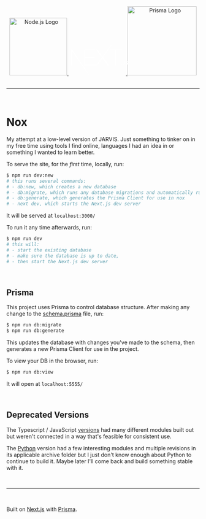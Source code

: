<center>
  <a href="https://github.com/nodejs" target="blank">
    <img src="https://nodejs.org/static/images/logo-light.svg" width="150" alt="Node.js Logo" />
  </a>

  <!-- next js -->
  <a href="https://github.com/vercel/next.js" target="blank">
    <svg style="transform: translateX(4%); shape-rendering: auto;" version="1.1" viewBox="0 0 148 90" width="150" xmlns:xlink="http://www.w3.org/1999/xlink"><path d="M34.992 23.495h27.855v2.219H37.546v16.699h23.792v2.219H37.546v18.334h25.591v2.219H34.992v-41.69zm30.35 0h2.96l13.115 18.334 13.405-18.334L113.055.207 83.1 43.756l15.436 21.429H95.46L81.417 45.683 67.316 65.185h-3.018L79.85 43.756 65.343 23.495zm34.297 2.219v-2.219h31.742v2.219h-14.623v39.47h-2.554v-39.47H99.64zM.145 23.495h3.192l44.011 66.003L29.16 65.185 2.814 26.648l-.116 38.537H.145v-41.69zm130.98 38.801c-.523 0-.914-.405-.914-.928 0-.524.391-.929.913-.929.528 0 .913.405.913.929 0 .523-.385.928-.913.928zm2.508-2.443H135c.019.742.56 1.24 1.354 1.24.888 0 1.391-.535 1.391-1.539v-6.356h1.391v6.362c0 1.808-1.043 2.849-2.77 2.849-1.62 0-2.732-1.01-2.732-2.556zm7.322-.08h1.379c.118.853.95 1.395 2.149 1.395 1.117 0 1.937-.58 1.937-1.377 0-.685-.521-1.097-1.708-1.377l-1.155-.28c-1.62-.38-2.36-1.166-2.36-2.487 0-1.602 1.304-2.668 3.26-2.668 1.82 0 3.15 1.066 3.23 2.58h-1.354c-.13-.828-.85-1.346-1.894-1.346-1.1 0-1.832.53-1.832 1.34 0 .642.472 1.01 1.64 1.284l.987.243c1.838.43 2.596 1.178 2.596 2.53 0 1.72-1.33 2.799-3.453 2.799-1.987 0-3.323-1.029-3.422-2.637z" fill="#fff" fill-rule="nonzero"></path></svg>
  </a>

  <!-- <a href="https://github.com/postgres" target="blank">
    <img src="assets/elephant.png" height="135" width="135" alt="PostgreSQL Logo" />
  </a> -->

  <!-- prisma -->
  <a href="https://github.com/prisma/" target="blank">
    <img src="https://images2.prisma.io/footer-logo.png" alt="Prisma Logo" width="180" >
  </a>
</center>

<br />
<hr />
<br />


# Nox
My attempt at a low-level version of JARVIS. Just something to tinker on in my free time using tools I find online, languages I had an idea in or something I wanted to learn better.

To serve the site, for the *first* time, locally, run:
```bash
$ npm run dev:new
# this runs several commands:
# - db:new, which creates a new database
# - db:migrate, which runs any database migrations and automatically runs the seeder
# - db:generate, which generates the Prisma Client for use in nox
# - next dev, which starts the Next.js dev server
```

It will be served at `localhost:3000/`

To run it any time afterwards, run:
```bash
$ npm run dev
# this will:
# - start the existing database
# - make sure the database is up to date,
# - then start the Next.js dev server
```

<br />

## Prisma

This project uses Prisma to control database structure. After making any change to the [schema.prisma](/prisma/schema.prisma) file, run:
```bash
$ npm run db:migrate
$ npm run db:generate
```
This updates the database with changes you've made to the schema, then generates a new Prisma Client for use in the project.

To view your DB in the browser, run:
```bash
$ npm run db:view
```
It will open at `localhost:5555/`

<br />

## Deprecated Versions
The Typescript / JavaScript [versions](/archive/typescript/) had many different modules built out but weren't connected in a way that's feasible for consistent use. 

The [Python](/archive/python/) version had a few interesting modules and multiple revisions in its applicable archive folder but I just don't know enough about Python to continue to build it. Maybe later I'll come back and build something stable with it.

<br />
<hr />
<br />

Built on [Next.js](https://nextjs.org/) with [Prisma](https://www.prisma.io/).
